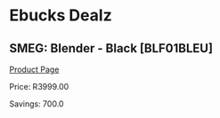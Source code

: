 
# Ebucks Dealz
## SMEG: Blender - Black [BLF01BLEU]
[Product Page](https://www.ebucks.com/web/shop/productSelected.do?prodId=1169626169&catId=1196428103)

Price: R3999.00

Savings: 700.0


	